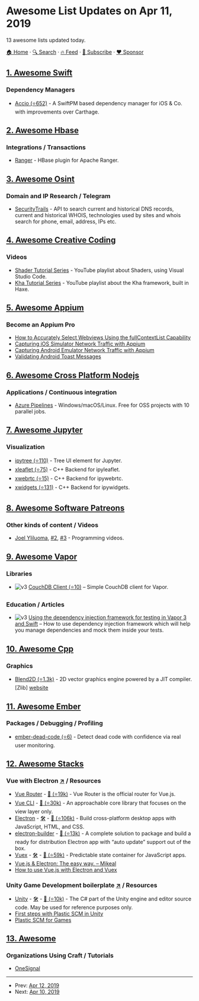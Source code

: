 # Awesome List Updates on Apr 11, 2019

13 awesome lists updated today.

[🏠 Home](/README.md) · [🔍 Search](https://www.trackawesomelist.com/search/) · [🔥 Feed](https://www.trackawesomelist.com/rss.xml) · [📮 Subscribe](https://trackawesomelist.us17.list-manage.com/subscribe?u=d2f0117aa829c83a63ec63c2f&id=36a103854c) · [❤️  Sponsor](https://github.com/sponsors/theowenyoung)



## [1. Awesome Swift](/content/matteocrippa/awesome-swift/README.md)

### Dependency Managers

*   [Accio (⭐652)](https://github.com/JamitLabs/Accio) - A SwiftPM based dependency manager for iOS & Co. with improvements over Carthage.

## [2. Awesome Hbase](/content/rayokota/awesome-hbase/README.md)

### Integrations / Transactions

*   [Ranger](https://cwiki.apache.org/confluence/display/RANGER/HBase+Plugin) - HBase plugin for Apache Ranger.

## [3. Awesome Osint](/content/jivoi/awesome-osint/README.md)

### Domain and IP Research / Telegram

*   [SecurityTrails](https://securitytrails.com/dns-trails) - API to search current and historical DNS records, current and historical WHOIS, technologies used by sites and whois search for phone, email, address, IPs etc.

## [4. Awesome Creative Coding](/content/terkelg/awesome-creative-coding/README.md)

### Videos

*   [Shader Tutorial Series](https://www.youtube.com/watch?v=HIvNePu7UEE\&list=PL4neAtv21WOmIrTrkNO3xCyrxg4LKkrF7) - YouTube playlist about Shaders, using Visual Studio Code.
*   [Kha Tutorial Series](https://www.youtube.com/watch?v=5Uxht76ODtQ\&list=PL4neAtv21WOmmR5mKb7TQvEQHpMh1h0po) - YouTube playlist about the Kha framework, built in Haxe.

## [5. Awesome Appium](/content/SrinivasanTarget/awesome-appium/README.md)

### Become an Appium Pro

*   [How to Accurately Select Webviews Using the fullContextList Capability](https://appiumpro.com/editions/61)
*   [Capturing iOS Simulator Network Traffic with Appium](https://appiumpro.com/editions/62)
*   [Capturing Android Emulator Network Traffic with Appium](https://appiumpro.com/editions/63)
*   [Validating Android Toast Messages](https://appiumpro.com/editions/64)

## [6. Awesome Cross Platform Nodejs](/content/bcoe/awesome-cross-platform-nodejs/README.md)

### Applications / Continuous integration

*   [Azure Pipelines](https://azure.microsoft.com/en-us/services/devops/pipelines/) - Windows/macOS/Linux. Free for OSS projects with 10 parallel jobs.

## [7. Awesome Jupyter](/content/markusschanta/awesome-jupyter/README.md)

### Visualization

*   [ipytree (⭐110)](https://github.com/QuantStack/ipytree/) - Tree UI element for Jupyter.
*   [xleaflet (⭐75)](https://github.com/QuantStack/xleaflet) - C++ Backend for ipyleaflet.
*   [xwebrtc (⭐15)](https://github.com/QuantStack/xwebrtc) - C++ Backend for ipywebrtc.
*   [xwidgets (⭐131)](https://github.com/QuantStack/xwidgets) - C++ Backend for ipywidgets.

## [8. Awesome Software Patreons](/content/uraimo/awesome-software-patreons/README.md)

### Other kinds of content / Videos

*   [Joel Yliluoma](https://www.patreon.com/Bisqwit), [#2](https://liberapay.com/Bisqwit), [#3](https://steadyhq.com/en/bisqwit) - Programming videos.

## [9. Awesome Vapor](/content/vapor-community/awesome-vapor/README.md)

### Libraries

*   ![v3](https://github.com/vapor-community/awesome-vapor/raw/main/img/vapor-3.png) [CouchDB Client (⭐10)](https://github.com/makoni/couchdb-vapor) – Simple CouchDB client for Vapor.

### Education / Articles

*   ![v3](https://github.com/vapor-community/awesome-vapor/raw/main/img/vapor-3.png) [Using the dependency injection framework for testing in Vapor 3 and Swift](https://mikemikina.com/blog/using-the-dependency-injection-framework-for-testing-in-vapor-3-and-swift/) – How to use dependency injection framework which will help you manage dependencies and mock them inside your tests.

## [10. Awesome Cpp](/content/fffaraz/awesome-cpp/README.md)

### Graphics

*   [Blend2D (⭐1.3k)](https://github.com/blend2d/blend2d) - 2D vector graphics engine powered by a JIT compiler. \[Zlib] [website](https://blend2d.com/)

## [11. Awesome Ember](/content/ember-community-russia/awesome-ember/README.md)

### Packages / Debugging / Profiling

*   [ember-dead-code (⭐6)](https://github.com/buschtoens/ember-dead-code) - Detect dead code with confidence via real user monitoring.

## [12. Awesome Stacks](/content/stackshareio/awesome-stacks/README.md)

### Vue with Electron   [↗](https://awesomestacks.dev/vue-with-electron) / Resources

*   [Vue Router](https://router.vuejs.org/) - [🐙 (⭐19k)](https://github.com/vuejs/vue-router) - Vue Router is the official router for Vue.js.
*   [Vue CLI](https://cli.vuejs.org/) - [🐙 (⭐30k)](https://github.com/vuejs/vue-cli) - An approachable core library that focuses on the view layer only.
*   [Electron](http://electron.atom.io/) - [🛠️](https://stackshare.io/electron) - [🐙 (⭐106k)](https://github.com/electron/electron) - Build cross-platform desktop apps with JavaScript, HTML, and CSS.
*   [electron-builder](https://www.electron.build) - [🐙 (⭐13k)](https://github.com/electron-userland/electron-builder) - A complete solution to package and build a ready for distribution Electron app with “auto update” support out of the box.
*   [Vuex](https://redux.js.org/) - [🛠](https://stackshare.io/reduxjs) - [🐙 (⭐59k)](https://github.com/reduxjs/redux) - Predictable state container for JavaScript apps.
*   [Vue.js & Electron: The easy way. – Mikeal](https://medium.com/@mikeal/vue-js-electron-the-easy-way-adc3ca09234a)
*   [How to use Vue.js with Electron and Vuex](https://alligator.io/vuejs/vue-electron/)

### Unity Game Development boilerplate   [↗](https://awesomestacks.dev/unity-Game-Development-boilerplate) / Resources

*   [Unity](https://unity.com/) - [🛠](https://stackshare.io/unity-3d) - [🐙 (⭐10k)](https://github.com/Unity-Technologies/UnityCsReference) - The C# part of the Unity engine and editor source code. May be used for reference purposes only.
*   [First steps with Plastic SCM in Unity](https://www.youtube.com/playlist?list=PL29P1RRr5_NzEhAustJCTwdahs60JvcMm)
*   [Plastic SCM for Games](https://www.plasticscm.com/games)

## [13. Awesome](/content/craftcms/awesome/README.md)

### Organizations Using Craft / Tutorials

*   [OneSignal](https://onesignal.com)

---

- Prev: [Apr 12, 2019](/content/2019/04/12/README.md)
- Next: [Apr 10, 2019](/content/2019/04/10/README.md)